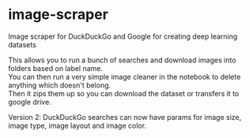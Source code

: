 # image-scraper
Image scraper for DuckDuckGo and Google for creating deep learning datasets

This allows you to run a bunch of searches and download images into folders based on label name. \
You can then run a very simple image cleaner in the notebook to delete anything which doesn't belong. \
Then it zips them up so you can download the dataset or transfers it to google drive.

Version 2:
DuckDuckGo searches can now have params for image size, image type, image layout and image color. 
